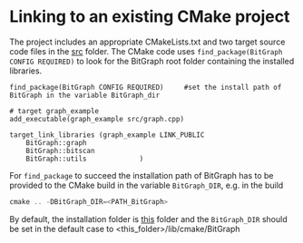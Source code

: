 # Linking to an existing CMake project

The project includes an appropriate CMakeLists.txt and two target source code files in the [src](https://github.com/psanse/BitGraph/tree/master/install/src) folder. The CMake code uses `find_package(BitGraph CONFIG REQUIRED)` to look for the BitGraph root folder containing the installed libraries.

```plaintext
find_package(BitGraph CONFIG REQUIRED)     #set the install path of BitGraph in the variable BitGraph_dir

# target graph_example
add_executable(graph_example src/graph.cpp)

target_link_libraries (graph_example LINK_PUBLIC 
    BitGraph::graph
    BitGraph::bitscan
    BitGraph::utils				)

```

For `find_package` to succeed the installation path of BitGraph has to be provided to the CMake build in the variable `BitGraph_DIR`, e.g. in the build

```javascript
cmake .. -DBitGraph_DIR=<PATH_BitGraph>

```

By default, the installation folder is [this](https://github.com/psanse/BitGraph/tree/master/install) folder and the `BitGraph_DIR` should be set in the default case to <this\_folder>/lib/cmake/BitGraph